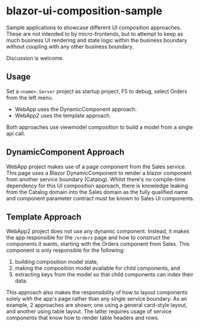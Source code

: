# blazor-ui-composition-sample

Sample applications to showcase different UI composition approaches.  These are not intended to by micro-frontends, but to attempt to keep as much business UI rendering and state logic within the business boundary without coupling with any other business boundary.

Discussion is welcome.

## Usage

Set a ```<name>.Server``` project as startup project, F5 to debug, select Orders from the left menu.

- WebApp uses the DynamicComponent approach.
- WebApp2 uses the template approach.

Both approaches use viewmodel composition to build a model from a single api call.

## DynamicComponent Approach

WebApp project makes use of a page component from the Sales service.  This page uses a Blazor DynamicComponent to render a blazor component from another service boundary (Catalog).  Whilst there's no compile-time dependency for this UI composition approach, there is knowledge leaking from the Catalog domain into the Sales domain as the fully qualified name and component parameter contract must be known to Sales UI components.

## Template Approach

WebApp2 project does not use any dynamic component.  Instead, it makes the app responsible for the ```/orders``` page and how to construct the components it wants, starting with the Orders component from Sales.  This component is only responsible for the following:

1. building composition model state, 
2. making the composition model available for child components, and 
3. extracting keys from the model so that child components can index their data.

This approach also makes the responsibility of how to layout components solely with the app's page rather than any single service boundary.  As an example, 2 approaches are shown; one using a general card-style layout, and another using table layout.  The latter requires usage of service components that know how to render table headers and rows.